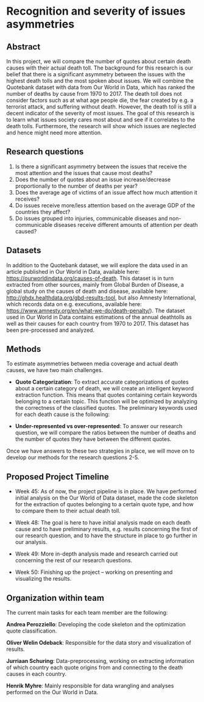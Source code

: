 # Recognition and severity of issues asymmetries

## Abstract

In this project, we will compare the number of quotes about certain death causes with their actual death toll. The background for this research is our belief that there is a significant asymmetry between the issues with the highest death tolls and the most spoken about issues. We will combine the Quotebank dataset with data from Our World in Data, which has ranked the number of deaths by cause from 1970 to 2017. The death toll does not consider factors such as at what age people die, the fear created by e.g. a terrorist attack, and suffering without death. However, the death toll is still a decent indicator of the severity of most issues. The goal of this research is to learn what issues society cares most about and see if it correlates to the death tolls. Furthermore, the research will show which issues are neglected and hence might need more attention.

## Research questions

1) Is there a significant asymmetry between the issues that receive the most attention and the issues that cause most deaths?
2) Does the number of quotes about an issue increase/decrease proportionally to the number of deaths per year?
3) Does the average age of victims of an issue affect how much attention it receives?
4) Do issues receive more/less attention based on the average GDP of the countries they affect?
5) Do issues grouped into injuries, communicable diseases and non-communicable diseases receive different amounts of attention per death caused?


## Datasets

In addition to the Quotebank dataset, we will explore the data used in an article published in Our World in Data, available here: https://ourworldindata.org/causes-of-death. This dataset is in turn extracted from other sources, mainly from Global Burden of Disease, a global study on the causes of death and disease, available here: http://ghdx.healthdata.org/gbd-results-tool, but also Amnesty International, which records data on e.g. executions, available here: https://www.amnesty.org/en/what-we-do/death-penalty/). The dataset used in Our World in Data contains estimations of the annual deathtolls as well as their causes for each country from 1970 to 2017. This dataset has been pre-processed and analyzed. 

## Methods

To estimate asymmetries between media coverage and actual death causes, we have two main challenges. 

* **Quote Categorization**: To extract accurate categorizations of quotes about a certain category of death, we will create an intelligent keyword extraction function. This means that quotes containing certain keywords belonging to a certain topic. This function will be optimized by analyzing the correctness of the classified quotes. The preliminary keywords used for each death cause is the following:



* **Under-represented vs over-represented**: To answer our research question, we will compare the ratios between the number of deaths and the number of quotes they have between the different quotes. 

Once we have answers to these two strategies in place, we will move on to develop our methods for the research questions 2-5.

## Proposed Project Timeline

* Week 45: As of now, the project pipeline is in place. We have performed initial analysis on the Our World of Data dataset, made the code skeleton for the extraction of quotes belonging to a certain quote type, and how to compare them to their actual death toll. 

* Week 48: The goal is here to have initial analysis made on each death cause and to have preliminary results, e.g. results concerning the first of our research question, and to have the structure in place to go further in our analysis. 

* Week 49: More in-depth analysis made and research carried out concerning the rest of our research questions. 

* Week 50: Finishing up the project – working on presenting and visualizing the results.

## Organization within team

The current main tasks for each team member are the following:

**Andrea Perozziello**: Developing the code skeleton and the optimization quote classification.

**Oliver Welin Odeback**: Responsible for the data story and visualization of results. 

**Jurriaan Schuring**: Data-preprocessing, working on extracting information of which country each quote origins from and connecting to the death causes in each country. 

**Henrik Myhre**: Mainly responsible for data wrangling and analyses performed on the Our World in Data. 

